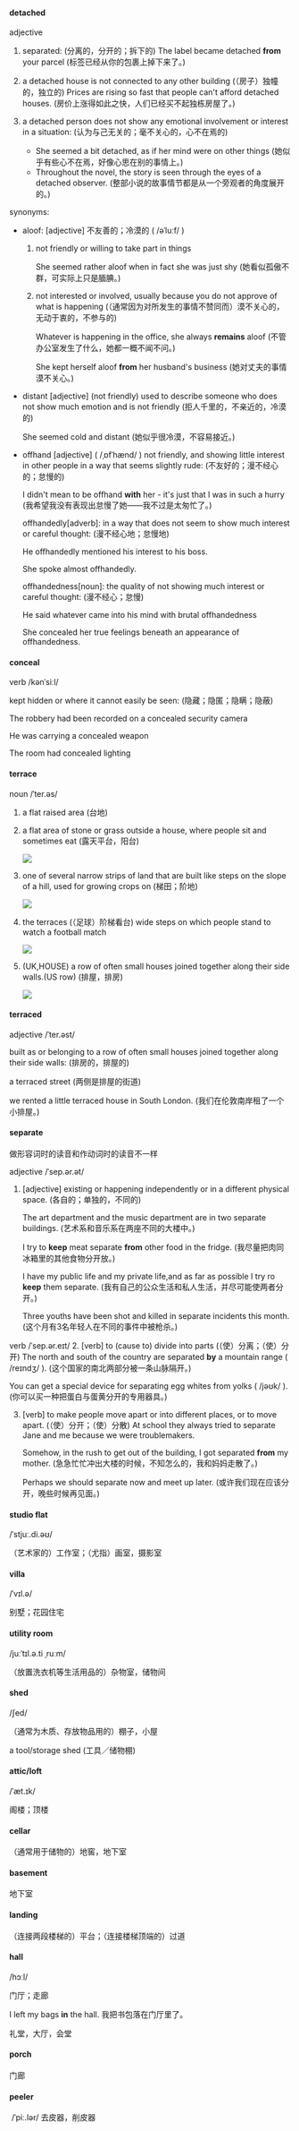 #### detached
adjective

1. separated: (分离的，分开的；拆下的)
   The label became detached **from** your parcel (标签已经从你的包裹上掉下来了。)
   
2. a detached house is not connected to any other building (（房子）独幢的，独立的)
   Prices are rising so fast that people can't afford detached houses. (房价上涨得如此之快，人们已经买不起独栋房屋了。)

3. a detached person does not show any emotional involvement or interest in a situation: (认为与己无关的；毫不关心的，心不在焉的)
   + She seemed a bit detached, as if her mind were on other things (她似乎有些心不在焉，好像心思在别的事情上。)
   + Throughout the novel, the story is seen through the eyes of a detached observer. (整部小说的故事情节都是从一个旁观者的角度展开的。)

synonyms:
+ aloof: [adjective]  不友善的；冷漠的 ( /əˈluːf/ )
  1. not friendly or willing to take part in things
    
     She seemed rather aloof when in fact she was just shy (她看似孤傲不群，可实际上只是腼腆。)
     
  2. not interested or involved, usually because you do not approve of what is happening (（通常因为对所发生的事情不赞同而）漠不关心的，无动于衷的，不参与的)
     
     Whatever is happening in the office, she always **remains** aloof (不管办公室发生了什么，她都一概不闻不问。)

     She kept herself aloof **from** her husband's business (她对丈夫的事情漠不关心。)

+ distant [adjective] (not friendly)
   used to describe someone who does not show much emotion and is not friendly (拒人千里的，不亲近的，冷漠的)

   She seemed cold and distant (她似乎很冷漠，不容易接近。)

+ offhand [adjective]  ( /ˌɒfˈhænd/ )
  not friendly, and showing little interest in other people in a way that seems slightly rude: (不友好的；漫不经心的；怠慢的)

  I didn't mean to be offhand **with** her - it's just that I was in such a hurry (我希望我没有表现出怠慢了她——我不过是太匆忙了。)

  offhandedly[adverb]: in a way that does not seem to show much interest or careful thought: (漫不经心地；怠慢地)

  He offhandedly mentioned his interest to his boss.

  She spoke almost offhandedly.

  offhandedness[noun]: the quality of not showing much interest or careful thought: (漫不经心；怠慢)
  
  He said whatever came into his mind with brutal offhandedness

  She concealed her true feelings beneath an appearance of offhandedness.
  
#### conceal
verb
/kənˈsiːl/

kept hidden or where it cannot easily be seen: (隐藏；隐匿；隐瞒；隐蔽)

The robbery had been recorded on a concealed security camera

He was carrying a concealed weapon

The room had concealed lighting

#### terrace
noun
/ˈter.əs/

1. a flat raised area (台地)
   

2. a flat area of stone or grass outside a house, where people sit and sometimes eat (露天平台，阳台)
    
    ![](./terrac_noun_004_2571.jpg)


3. one of several narrow strips of land that are built like steps on the slope of a hill, used for growing crops on (梯田；阶地)
    
    ![](terrac_noun_002_37719.jpg)

4. the terraces (（足球）阶梯看台)
    wide steps on which people stand to watch a football match

    ![](./terrac_noun_003_02309.jpg)

5. (UK,HOUSE) a row of often small houses joined together along their side walls.(US row) (排屋，排房)

    ![](terrac_noun_002_37720.jpg)   

#### terraced
adjective
/ˈter.əst/

built as or belonging to a row of often small houses joined together along their side walls: (排房的，排屋的)

a terraced street (两侧是排屋的街道)

we rented a little terraced house in South London. (我们在伦敦南岸租了一个小排屋。)

#### separate
做形容词时的读音和作动词时的读音不一样

adjective
/ˈsep.ər.ət/ 
1. [adjective]  existing or happening independently or in a different physical space. (各自的；单独的，不同的)
   
   The art department and the music department are in two separate buildings. (艺术系和音乐系在两座不同的大楼中。)

   I try to **keep** meat separate **from** other food in the fridge. (我尽量把肉同冰箱里的其他食物分开放。)

   I have my public life and my private life,and as far as possible I try ro **keep** them separate. (我有自己的公众生活和私人生活，并尽可能使两者分开。)

   Three youths have been shot and killed in separate incidents this month. (这个月有3名年轻人在不同的事件中被枪杀。)

verb 
/ˈsep.ər.eɪt/ 
2. [verb] to (cause to) divide into parts (（使）分离；（使）分开)
   The north and south of the country are separated **by** a mountain range ( /reɪndʒ/ ). (这个国家的南北两部分被一条山脉隔开。)

   You can get a special device for separating egg whites from yolks ( /jəʊk/ ). (你可以买一种把蛋白与蛋黄分开的专用器具。)

3. [verb] to make people move apart or into different places, or to move apart. (（使）分开；（使）分散)
   At school they always tried to separate Jane and me because we were troublemakers.

   Somehow, in the rush to get out of the building, I got separated **from** my mother. (急急忙忙冲出大楼的时候，不知怎么的，我和妈妈走散了。)

   Perhaps we should separate now and meet up later. (或许我们现在应该分开，晚些时候再见面。)

#### studio flat
/ˈstjuː.di.əʊ/

（艺术家的）工作室；（尤指）画室，摄影室

#### villa
/ˈvɪl.ə/

别墅；花园住宅

#### utility room
/juːˈtɪl.ə.ti ˌruːm/

（放置洗衣机等生活用品的）杂物室，储物间

#### shed
/ʃed/

（通常为木质、存放物品用的）棚子，小屋

a tool/storage shed (工具／储物棚)

#### attic/loft
/ˈæt.ɪk/

阁楼；顶楼

#### cellar
（通常用于储物的）地窖，地下室

#### basement
地下室

#### landing
（连接两段楼梯的）平台；（连接楼梯顶端的）过道

#### hall
/hɔːl/

门厅；走廊

I left my bags **in** the hall.  我把书包落在门厅里了。

礼堂，大厅，会堂

#### porch
门廊


#### peeler
 /ˈpiː.lər/
去皮器，削皮器


